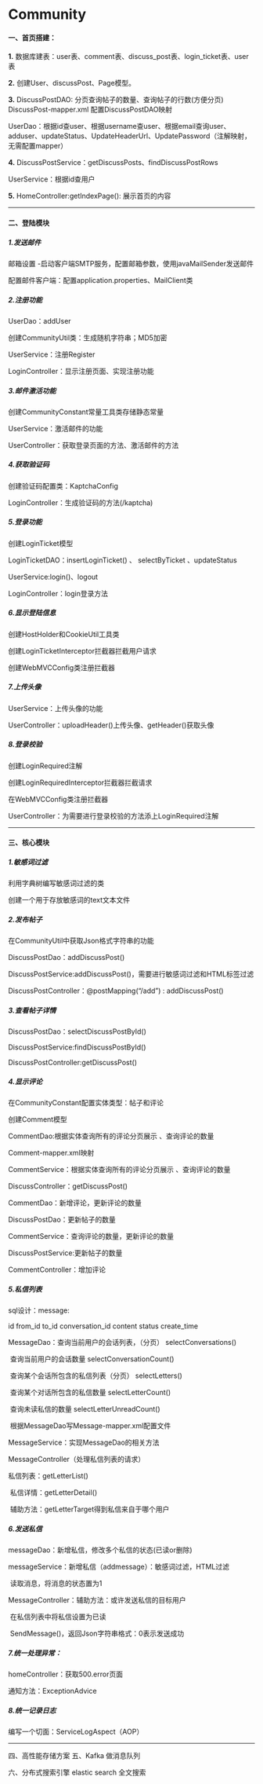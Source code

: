 # Community

#### 一、首页搭建：

**1.** 数据库建表：user表、comment表、discuss_post表、login_ticket表、user表

**2.** 创建User、discussPost、Page模型。

**3.** DiscussPostDAO: 分页查询帖子的数量、查询帖子的行数(方便分页) DiscussPost-mapper.xml 配置DiscussPostDAO映射

 UserDao：根据id查user、根据username查user、根据email查询user、adduser、updateStatus、UpdateHeaderUrl、UpdatePassword（注解映射，无需配置mapper）

**4.** DiscussPostService：getDiscussPosts、findDiscussPostRows

 UserService：根据id查用户

**5.** HomeController:getIndexPage():  展示首页的内容

------

#### 二、登陆模块

##### 1.发送邮件

邮箱设置 -启动客户端SMTP服务，配置邮箱参数，使用javaMailSender发送邮件

配置邮件客户端：配置application.properties、MailClient类

##### 2.注册功能

UserDao：addUser

创建CommunityUtil类：生成随机字符串；MD5加密

UserService：注册Register

LoginController：显示注册页面、实现注册功能

##### 3.邮件激活功能

创建CommunityConstant常量工具类存储静态常量

UserService：激活邮件的功能

UserController：获取登录页面的方法、激活邮件的方法

##### 4.获取验证码

创建验证码配置类：KaptchaConfig

LoginController：生成验证码的方法(/kaptcha)

##### 5.登录功能

创建LoginTicket模型

LoginTicketDAO：insertLoginTicket() 、 selectByTicket 、updateStatus

UserService:login()、logout

LoginController：login登录方法

##### 6.显示登陆信息

创建HostHolder和CookieUtil工具类

创建LoginTicketInterceptor拦截器拦截用户请求

创建WebMVCConfig类注册拦截器

##### 7.上传头像

UserService：上传头像的功能

UserController：uploadHeader()上传头像、getHeader()获取头像 

##### 8.登录校验

创建LoginRequired注解

创建LoginRequiredInterceptor拦截器拦截请求

在WebMVCConfig类注册拦截器

UserController：为需要进行登录校验的方法添上LoginRequired注解

------

#### 三、核心模块

##### 1.敏感词过滤

利用字典树编写敏感词过滤的类

创建一个用于存放敏感词的text文本文件

##### 2.发布帖子

在CommunityUtil中获取Json格式字符串的功能

DiscussPostDao：addDiscussPost()

DiscussPostService:addDiscussPost()，需要进行敏感词过滤和HTML标签过滤

DiscussPostController：@postMapping(“/add”) : addDiscussPost()

##### 3.查看帖子详情

DiscussPostDao：selectDiscussPostById()

DiscussPostService:findDiscussPostById()

DiscussPostController:getDiscussPost()

##### 4.显示评论

在CommunityConstant配置实体类型：帖子和评论 

创建Comment模型

CommentDao:根据实体查询所有的评论分页展示 、查询评论的数量

Comment-mapper.xml映射

CommentService：根据实体查询所有的评论分页展示 、查询评论的数量

DiscussController：getDiscussPost()

CommentDao：新增评论，更新评论的数量

DiscussPostDao：更新帖子的数量

CommentService：查询评论的数量，更新评论的数量  

DiscussPostService:更新帖子的数量

CommentController：增加评论

##### 5.私信列表

sql设计：message:

id	from_id	to_id	conversation_id	content	status	create_time

<!--这里conversation_id中的两个人的id拼接会出现111_112=112_111但其实两个id是同一个对话，所以这里统一规定序号小的放在前面-->

MessageDao：查询当前用户的会话列表，（分页） selectConversations()

​    查询当前用户的会话数量 selectConversationCount()

​    查询某个会话所包含的私信列表（分页） selectLetters()

​    查询某个对话所包含的私信数量 selectLetterCount()

​    查询未读私信的数量 selectLetterUnreadCount() 

​    根据MessageDao写Message-mapper.xml配置文件

MessageService：实现MessageDao的相关方法

MessageController（处理私信列表的请求）

私信列表：getLetterList()

​    私信详情：getLetterDetail()

​    辅助方法：getLetterTarget得到私信来自于哪个用户

##### 6.发送私信

messageDao：新增私信，修改多个私信的状态(已读or删除)

messageService：新增私信（addmessage）：敏感词过滤，HTML过滤

​          读取消息，将消息的状态置为1

MessageController：辅助方法：或许发送私信的目标用户

​           在私信列表中将私信设置为已读

​           SendMessage()，返回Json字符串格式：0表示发送成功 

##### 7.统一处理异常：

homeController：获取500.error页面

通知方法：ExceptionAdvice

##### 8.统一记录日志

编写一个切面：ServiceLogAspect（AOP）

------



四、高性能存储方案
五、Kafka
做消息队列



六、分布式搜索引擎
elastic search
全文搜索
